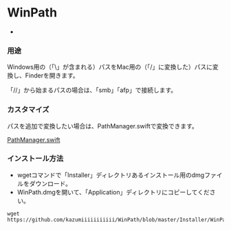 # WinPath
-
### 用途

Windows用の（「\」が含まれる）パスをMac用の（「/」に変換した）パスに変換し、Finderを開きます。

「//」から始まるパスの場合は、「smb」「afp」で接続します。

### カスタマイズ

パスを追加で変換したい場合は、PathManager.swiftで変換できます。

[PathManager.swift](https://github.com/kazumiiiiiiiiiii/WinPath/blob/master/WinPath/Classes/PathManager.swift)

### インストール方法

-  wgetコマンドで「Installer」ディレクトリあるインストール用のdmgファイルをダウンロード。
- WinPath.dmgを開いて、「Application」ディレクトリにコピーしてください。

```
wget https://github.com/kazumiiiiiiiiiii/WinPath/blob/master/Installer/WinPath.dmg
```
